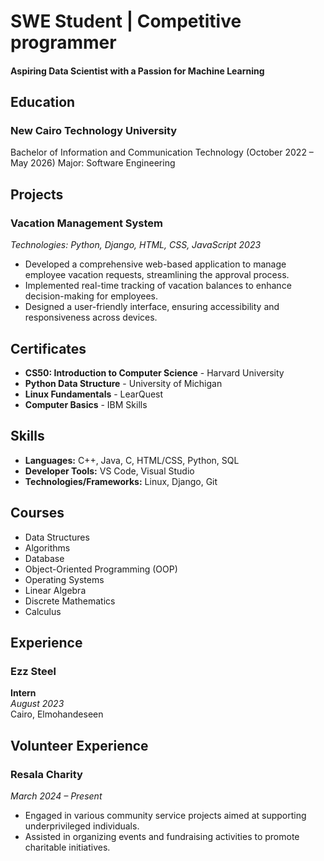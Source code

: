 # SWE Student | Competitive programmer
#### Aspiring Data Scientist with a Passion for Machine Learning

## Education

### New Cairo Technology University  
Bachelor of Information and Communication Technology (October 2022 – May 2026)
Major: Software Engineering


## Projects

### Vacation Management System  
*Technologies: Python, Django, HTML, CSS, JavaScript*  *2023*  
- Developed a comprehensive web-based application to manage employee vacation requests, streamlining the approval process.
- Implemented real-time tracking of vacation balances to enhance decision-making for employees.
- Designed a user-friendly interface, ensuring accessibility and responsiveness across devices.

## Certificates

- **CS50: Introduction to Computer Science** - Harvard University
- **Python Data Structure** - University of Michigan
- **Linux Fundamentals** - LearQuest
- **Computer Basics** - IBM Skills

## Skills

- **Languages:** C++, Java, C, HTML/CSS, Python, SQL
- **Developer Tools:** VS Code, Visual Studio
- **Technologies/Frameworks:** Linux, Django, Git

## Courses

- Data Structures
- Algorithms
- Database
- Object-Oriented Programming (OOP)
- Operating Systems
- Linear Algebra
- Discrete Mathematics
- Calculus

## Experience

### Ezz Steel  
**Intern**  
*August 2023*  
Cairo, Elmohandeseen

## Volunteer Experience

### Resala Charity
*March 2024 – Present*
- Engaged in various community service projects aimed at supporting underprivileged individuals.
- Assisted in organizing events and fundraising activities to promote charitable initiatives.
